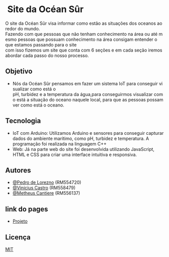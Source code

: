 #  Site da Océan Sûr

O site da Océan Sûr visa informar como estão as situações dos oceanos ao redor do mundo.
Fazendo com que pessoas que não tenham conhecimento na área ou até mesmo pessoas que possuam conhecimento na área consigam entender o que estamos passando para o site com isso fizemos um site que conta com 6 seções e em cada seção iremos abordar cada passo do nosso processo.

## Objetivo
- Nós da Océan Sûr pensamos em fazer um sistema IoT para conseguir visualizar como está o pH, turbidez e a temperatura da água,para conseguirmos visualizar como está a situação do oceano naquele local, para que as  pessoas possam ver como está o oceano.

## Tecnologia
- IoT com Arduino: Utilizamos Arduino e sensores para conseguir capturar dados do ambiente marítimo, como pH, turbidez e temperatura. A programação foi realizada na linguagem C++
- Web: Já na parte web do site foi desenvolvida utilizando JavaScript, HTML e CSS para criar uma interface intuitiva e responsiva.


## Autores

- [@Pedro de Lorezno](https://github.com/PedroLorenzop) (RM554720)
- [@Vinicius Castro](https://github.com/ViniciusCastroo) (RM558479)
- [@Metheus Cantiere](https://github.com/matheuscantiere) (RM556137)



## link do pages
- [Projeto](https://matheuscantiere.github.io/GS-SITE/)
## Licença

[MIT](https://choosealicense.com/licenses/mit/)

